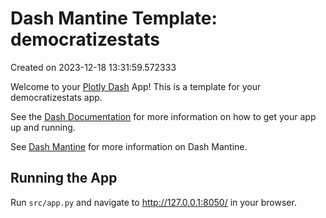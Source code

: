 # Dash Mantine Template: democratizestats

Created on 2023-12-18 13:31:59.572333

Welcome to your [Plotly Dash](https://plotly.com/dash/) App! This is a template for your democratizestats app.

See the [Dash Documentation](https://dash.plotly.com/introduction) for more information on how to get your app up and running.

See [Dash Mantine](https://www.dash-mantine-components.com/) for more information on Dash Mantine.

## Running the App

Run `src/app.py` and navigate to http://127.0.0.1:8050/ in your browser.